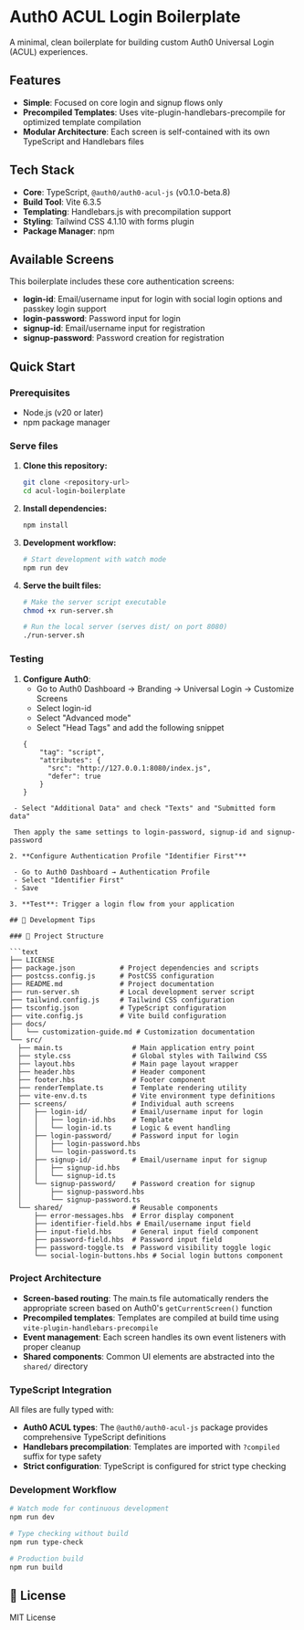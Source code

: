 # Auth0 ACUL Login Boilerplate

A minimal, clean boilerplate for building custom Auth0 Universal Login (ACUL) experiences.

## Features

- **Simple**: Focused on core login and signup flows only
- **Precompiled Templates**: Uses vite-plugin-handlebars-precompile for optimized template compilation
- **Modular Architecture**: Each screen is self-contained with its own TypeScript and Handlebars files

## Tech Stack

- **Core**: TypeScript, `@auth0/auth0-acul-js` (v0.1.0-beta.8)
- **Build Tool**: Vite 6.3.5
- **Templating**: Handlebars.js with precompilation support
- **Styling**: Tailwind CSS 4.1.10 with forms plugin
- **Package Manager**: npm

## Available Screens

This boilerplate includes these core authentication screens:

- **login-id**: Email/username input for login with social login options and passkey login support
- **login-password**: Password input for login
- **signup-id**: Email/username input for registration  
- **signup-password**: Password creation for registration

## Quick Start

### Prerequisites

- Node.js (v20 or later)
- npm package manager

### Serve files

1. **Clone this repository:**
   ```bash
   git clone <repository-url>
   cd acul-login-boilerplate
   ```

2. **Install dependencies:**
   ```bash
   npm install
   ```

3. **Development workflow:**
   ```bash
   # Start development with watch mode
   npm run dev
   ```

4. **Serve the built files:**
   ```bash
   # Make the server script executable
   chmod +x run-server.sh
   
   # Run the local server (serves dist/ on port 8080)
   ./run-server.sh
   ```

### Testing

1. **Configure Auth0**:
   - Go to Auth0 Dashboard → Branding → Universal Login → Customize Screens
   - Select login-id
   - Select "Advanced mode"
   - Select "Head Tags" and add the following snippet
    ```
    {
        "tag": "script",
        "attributes": {
          "src": "http://127.0.0.1:8080/index.js",
          "defer": true
        }
    }
  ```
   - Select "Additional Data" and check "Texts" and "Submitted form data"

   Then apply the same settings to login-password, signup-id and signup-password

2. **Configure Authentication Profile "Identifier First"**

   - Go to Auth0 Dashboard → Authentication Profile
   - Select "Identifier First"
   - Save

3. **Test**: Trigger a login flow from your application

## 📝 Development Tips

### 📂 Project Structure

```text
├── LICENSE
├── package.json           # Project dependencies and scripts
├── postcss.config.js      # PostCSS configuration
├── README.md              # Project documentation
├── run-server.sh          # Local development server script
├── tailwind.config.js     # Tailwind CSS configuration
├── tsconfig.json          # TypeScript configuration
├── vite.config.js         # Vite build configuration
├── docs/
│   └── customization-guide.md # Customization documentation
└── src/
    ├── main.ts                 # Main application entry point
    ├── style.css               # Global styles with Tailwind CSS
    ├── layout.hbs              # Main page layout wrapper
    ├── header.hbs              # Header component  
    ├── footer.hbs              # Footer component
    ├── renderTemplate.ts       # Template rendering utility
    ├── vite-env.d.ts           # Vite environment type definitions
    ├── screens/                # Individual auth screens
    │   ├── login-id/           # Email/username input for login
    │   │   ├── login-id.hbs    # Template
    │   │   └── login-id.ts     # Logic & event handling
    │   ├── login-password/     # Password input for login
    │   │   ├── login-password.hbs
    │   │   └── login-password.ts
    │   ├── signup-id/          # Email/username input for signup
    │   │   ├── signup-id.hbs
    │   │   └── signup-id.ts
    │   └── signup-password/    # Password creation for signup
    │       ├── signup-password.hbs
    │       └── signup-password.ts
    └── shared/                 # Reusable components
        ├── error-messages.hbs  # Error display component
        ├── identifier-field.hbs # Email/username input field
        ├── input-field.hbs     # General input field component
        ├── password-field.hbs  # Password input field
        ├── password-toggle.ts  # Password visibility toggle logic
        └── social-login-buttons.hbs # Social login buttons component
```

### Project Architecture

- **Screen-based routing**: The main.ts file automatically renders the appropriate screen based on Auth0's `getCurrentScreen()` function
- **Precompiled templates**: Templates are compiled at build time using `vite-plugin-handlebars-precompile`
- **Event management**: Each screen handles its own event listeners with proper cleanup
- **Shared components**: Common UI elements are abstracted into the `shared/` directory

### TypeScript Integration

All files are fully typed with:
- **Auth0 ACUL types**: The `@auth0/auth0-acul-js` package provides comprehensive TypeScript definitions
- **Handlebars precompilation**: Templates are imported with `?compiled` suffix for type safety
- **Strict configuration**: TypeScript is configured for strict type checking

### Development Workflow

```bash
# Watch mode for continuous development
npm run dev

# Type checking without build
npm run type-check

# Production build
npm run build
```

## 📄 License

MIT License

